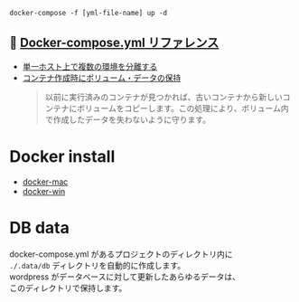`docker-compose -f [yml-file-name] up -d`

## 📖 [Docker-compose.yml リファレンス](http://docs.docker.jp/compose/compose-file.html#container-name)

- [単一ホスト上で複数の環境を分離する](http://docs.docker.jp/compose/overview.html#multiple-isolated-environments-on-a-single-host)
- [コンテナ作成時にボリューム・データの保持](http://docs.docker.jp/compose/overview.html#preserve-volume-data-when-containers-are-created)
  > 以前に実行済みのコンテナが見つかれば、古いコンテナから新しいコンテナにボリュームをコピーします。この処理により、ボリューム内で作成したデータを失わないように守ります。

# Docker install

- [docker-mac](https://hub.docker.com/editions/community/docker-ce-desktop-mac)
- [docker-win](https://hub.docker.com/editions/community/docker-ce-desktop-windows)

# DB data

docker-compose.yml があるプロジェクトのディレクトリ内に  
`./.data/db` ディレクトリを自動的に作成します。  
wordpress がデータベースに対して更新したあらゆるデータは、  
このディレクトリで保持します。
